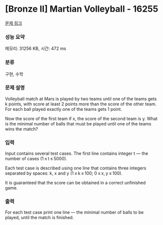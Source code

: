 # [Bronze II] Martian Volleyball - 16255 

[문제 링크](https://www.acmicpc.net/problem/16255) 

### 성능 요약

메모리: 31256 KB, 시간: 472 ms

### 분류

구현, 수학

### 문제 설명

<p>Volleyball match at Mars is played by two teams until one of the teams gets k points, with score at least 2 points more than the score of the other team. For each ball played exactly one of the teams gets 1 point.</p>

<p>Now the score of the first team if x, the score of the second team is y. What is the minimal number of balls that must be played until one of the teams wins the match?</p>

### 입력 

 <p>Input contains several test cases. The first line contains integer t — the number of cases (1 ≤ t ≤ 5000).</p>

<p>Each test case is described using one line that contains three integers separated by spaces: k, x and y (1 ≤ k ≤ 100; 0 ≤ x, y ≤ 100).</p>

<p>It is guaranteed that the score can be obtained in a correct unfinished game.</p>

### 출력 

 <p>For each test case print one line — the minimal number of balls to be played, until the match is finished.</p>

